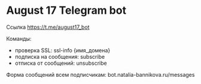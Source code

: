 # August 17 Telegram bot

Ссылка https://t.me/august17_bot

Команды:
- проверка SSL: ssl-info {имя_домена}
- подписка на сообщения: subscribe
- отписка от сообщений: unsubscribe

Форма сообщений всем подписчикам: bot.natalia-bannikova.ru/messages
